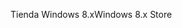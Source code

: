 <span data-ttu-id="6b5a2-101">Tienda Windows 8.x</span><span class="sxs-lookup"><span data-stu-id="6b5a2-101">Windows 8.x Store</span></span>